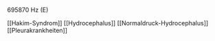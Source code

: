 695870 Hz (E)

[[Hakim-Syndrom]]
[[Hydrocephalus]]
[[Normaldruck-Hydrocephalus]]
[[Pleurakrankheiten]]